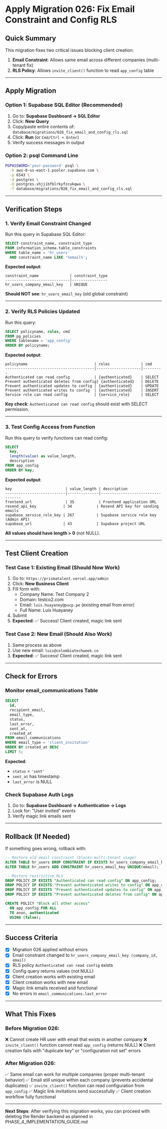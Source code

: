 # Apply Migration 026: Fix Email Constraint and Config RLS

## Quick Summary
This migration fixes two critical issues blocking client creation:
1. **Email Constraint**: Allows same email across different companies (multi-tenant fix)
2. **RLS Policy**: Allows `invite_client()` function to read `app_config` table

---

## Apply Migration

### Option 1: Supabase SQL Editor (Recommended)
1. Go to: **Supabase Dashboard → SQL Editor**
2. Click: **New Query**
3. Copy/paste entire contents of: `database/migrations/026_fix_email_and_config_rls.sql`
4. Click: **Run** (or `Cmd/Ctrl + Enter`)
5. Verify success messages in output

### Option 2: psql Command Line
```bash
PGPASSWORD='your-password' psql \
  -h aws-0-us-east-1.pooler.supabase.com \
  -p 6543 \
  -d postgres \
  -U postgres.vhjjibfblrkyfzcukqwa \
  -f database/migrations/026_fix_email_and_config_rls.sql
```

---

## Verification Steps

### 1. Verify Email Constraint Changed
Run this query in Supabase SQL Editor:
```sql
SELECT constraint_name, constraint_type
FROM information_schema.table_constraints
WHERE table_name = 'hr_users'
  AND constraint_name LIKE '%email%';
```

**Expected output**:
```
constraint_name              | constraint_type
-----------------------------|----------------
hr_users_company_email_key   | UNIQUE
```

**Should NOT see**: `hr_users_email_key` (old global constraint)

---

### 2. Verify RLS Policies Updated
Run this query:
```sql
SELECT policyname, roles, cmd
FROM pg_policies
WHERE tablename = 'app_config'
ORDER BY policyname;
```

**Expected output**:
```
policyname                              | roles              | cmd
----------------------------------------|--------------------|---------
Authenticated can read config           | {authenticated}    | SELECT
Prevent authenticated deletes from config| {authenticated}   | DELETE
Prevent authenticated updates to config | {authenticated}    | UPDATE
Prevent authenticated writes to config  | {authenticated}    | INSERT
Service role can read config            | {service_role}     | SELECT
```

**Key check**: `Authenticated can read config` should exist with SELECT permission.

---

### 3. Test Config Access from Function
Run this query to verify functions can read config:
```sql
SELECT
  key,
  length(value) as value_length,
  description
FROM app_config
ORDER BY key;
```

**Expected output**:
```
key                        | value_length | description
---------------------------|--------------|----------------------------------
frontend_url               | 35           | Frontend application URL
resend_api_key            | 34           | Resend API key for sending emails
supabase_service_role_key | 267          | Supabase service role key (Admin API)
supabase_url              | 43           | Supabase project URL
```

**All values should have length > 0** (not NULL).

---

## Test Client Creation

### Test Case 1: Existing Email (Should Now Work)
1. Go to: `https://prismatalent.vercel.app/admin`
2. Click: **New Business Client**
3. Fill form with:
   - Company Name: Test Company 2
   - Domain: testco2.com
   - Email: `luis.huayaney@pucp.pe` (existing email from error)
   - Full Name: Luis Huayaney
4. Submit
5. **Expected**: ✅ Success! Client created, magic link sent

### Test Case 2: New Email (Should Also Work)
1. Same process as above
2. Use new email: `luis@colombiatechweek.co`
3. **Expected**: ✅ Success! Client created, magic link sent

---

## Check for Errors

### Monitor email_communications Table
```sql
SELECT
  id,
  recipient_email,
  email_type,
  status,
  last_error,
  sent_at,
  created_at
FROM email_communications
WHERE email_type = 'client_invitation'
ORDER BY created_at DESC
LIMIT 5;
```

**Expected**:
- `status` = `'sent'`
- `sent_at` has timestamp
- `last_error` is NULL

### Check Supabase Auth Logs
1. Go to: **Supabase Dashboard → Authentication → Logs**
2. Look for: "User invited" events
3. Verify magic link emails sent

---

## Rollback (If Needed)

If something goes wrong, rollback with:
```sql
-- Restore old email constraint (blocks multi-tenant usage)
ALTER TABLE hr_users DROP CONSTRAINT IF EXISTS hr_users_company_email_key;
ALTER TABLE hr_users ADD CONSTRAINT hr_users_email_key UNIQUE(email);

-- Restore restrictive RLS
DROP POLICY IF EXISTS "Authenticated can read config" ON app_config;
DROP POLICY IF EXISTS "Prevent authenticated writes to config" ON app_config;
DROP POLICY IF EXISTS "Prevent authenticated updates to config" ON app_config;
DROP POLICY IF EXISTS "Prevent authenticated deletes from config" ON app_config;

CREATE POLICY "Block all other access"
  ON app_config FOR ALL
  TO anon, authenticated
  USING (false);
```

---

## Success Criteria

- [x] Migration 026 applied without errors
- [x] Email constraint changed to `hr_users_company_email_key (company_id, email)`
- [x] RLS policy `Authenticated can read config` exists
- [x] Config query returns values (not NULL)
- [x] Client creation works with existing email
- [x] Client creation works with new email
- [x] Magic link emails received and functional
- [x] No errors in `email_communications.last_error`

---

## What This Fixes

### Before Migration 026:
❌ Cannot create HR user with email that exists in another company
❌ `invite_client()` function cannot read `app_config` (returns NULL)
❌ Client creation fails with "duplicate key" or "configuration not set" errors

### After Migration 026:
✅ Same email can work for multiple companies (proper multi-tenant behavior)
✅ Email still unique within each company (prevents accidental duplicates)
✅ `invite_client()` function can read configuration from `app_config`
✅ Magic link invitations send successfully
✅ Client creation workflow fully functional

---

**Next Steps**: After verifying this migration works, you can proceed with deleting the Render backend as planned in PHASE_4_IMPLEMENTATION_GUIDE.md
